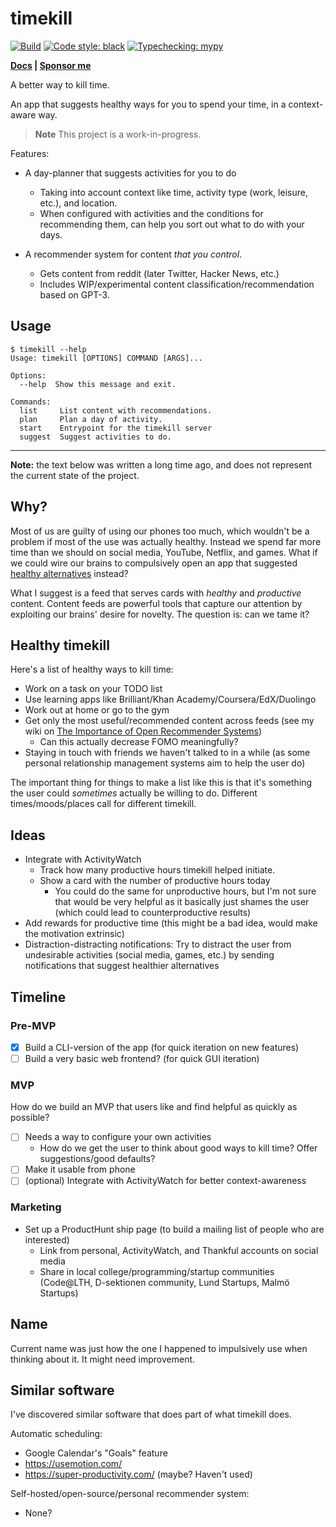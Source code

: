 timekill
========

[![Build](https://github.com/ErikBjare/timekill/actions/workflows/build.yml/badge.svg)](https://github.com/ErikBjare/timekill/actions/)
[![Code style: black](https://img.shields.io/badge/code%20style-black-000000.svg)](https://github.com/psf/black)
[![Typechecking: mypy](http://www.mypy-lang.org/static/mypy_badge.svg)](http://mypy-lang.org/)

**[Docs](https://erik.bjareholt.com/timekill/) | [Sponsor me](https://github.com/sponsors/ErikBjare)**

A better way to kill time.

An app that suggests healthy ways for you to spend your time, in a context-aware way.

> **Note**
> This project is a work-in-progress.

Features:

 - A day-planner that suggests activities for you to do
   - Taking into account context like time, activity type (work, leisure, etc.), and location. 
   - When configured with activities and the conditions for recommending them, can help you sort out what to do with your days.

 - A recommender system for content *that you control*.
   - Gets content from reddit (later Twitter, Hacker News, etc.)
   - Includes WIP/experimental content classification/recommendation based on GPT-3.

## Usage

```
$ timekill --help
Usage: timekill [OPTIONS] COMMAND [ARGS]...

Options:
  --help  Show this message and exit.

Commands:
  list     List content with recommendations.
  plan     Plan a day of activity.
  start    Entrypoint for the timekill server
  suggest  Suggest activities to do.
```

---

**Note:** the text below was written a long time ago, and does not represent the current state of the project.

## Why?

Most of us are guilty of using our phones too much, which wouldn't be a problem if most of the use was actually healthy. Instead we spend far more time than we should on social media, YouTube, Netflix, and games. What if we could wire our brains to compulsively open an app that suggested [healthy alternatives](#healthy-timekill) instead?

What I suggest is a feed that serves cards with *healthy* and *productive* content. Content feeds are powerful tools that capture our attention by exploiting our brains' desire for novelty. The question is: can we tame it?


## Healthy timekill

Here's a list of healthy ways to kill time:

 - Work on a task on your TODO list
 - Use learning apps like Brilliant/Khan Academy/Coursera/EdX/Duolingo
 - Work out at home or go to the gym
 - Get only the most useful/recommended content across feeds (see my wiki on [The Importance of Open Recommender Systems](https://erik.bjareholt.com/wiki/importance-of-open-recommendation-systems/))
   - Can this actually decrease FOMO meaningfully?
 - Staying in touch with friends we haven't talked to in a while (as some personal relationship management systems aim to help the user do)

The important thing for things to make a list like this is that it's something the user could *sometimes* actually be willing to do. Different times/moods/places call for different timekill.


## Ideas

 - Integrate with ActivityWatch
   - Track how many productive hours timekill helped initiate.
   - Show a card with the number of productive hours today
     - You could do the same for unproductive hours, but I'm not sure that would be very helpful as it basically just shames the user (which could lead to counterproductive results)
 - Add rewards for productive time (this might be a bad idea, would make the motivation extrinsic)
 - Distraction-distracting notifications: Try to distract the user from undesirable activities (social media, games, etc.) by sending notifications that suggest healthier alternatives

## Timeline

### Pre-MVP

 - [x] Build a CLI-version of the app (for quick iteration on new features)
 - [ ] Build a very basic web frontend? (for quick GUI iteration)

### MVP

How do we build an MVP that users like and find helpful as quickly as possible?

 - [ ] Needs a way to configure your own activities
   - How do we get the user to think about good ways to kill time? Offer suggestions/good defaults?
 - [ ] Make it usable from phone
 - [ ] (optional) Integrate with ActivityWatch for better context-awareness

### Marketing

 - Set up a ProductHunt ship page (to build a mailing list of people who are interested)
   - Link from personal, ActivityWatch, and Thankful accounts on social media
   - Share in local college/programming/startup communities (Code@LTH, D-sektionen community, Lund Startups, Malmö Startups)


## Name

Current name was just how the one I happened to impulsively use when thinking about it. It might need improvement.

## Similar software

I've discovered similar software that does part of what timekill does.

Automatic scheduling:
 - Google Calendar's "Goals" feature
 - https://usemotion.com/
 - https://super-productivity.com/ (maybe? Haven't used)

Self-hosted/open-source/personal recommender system:
 - None?
